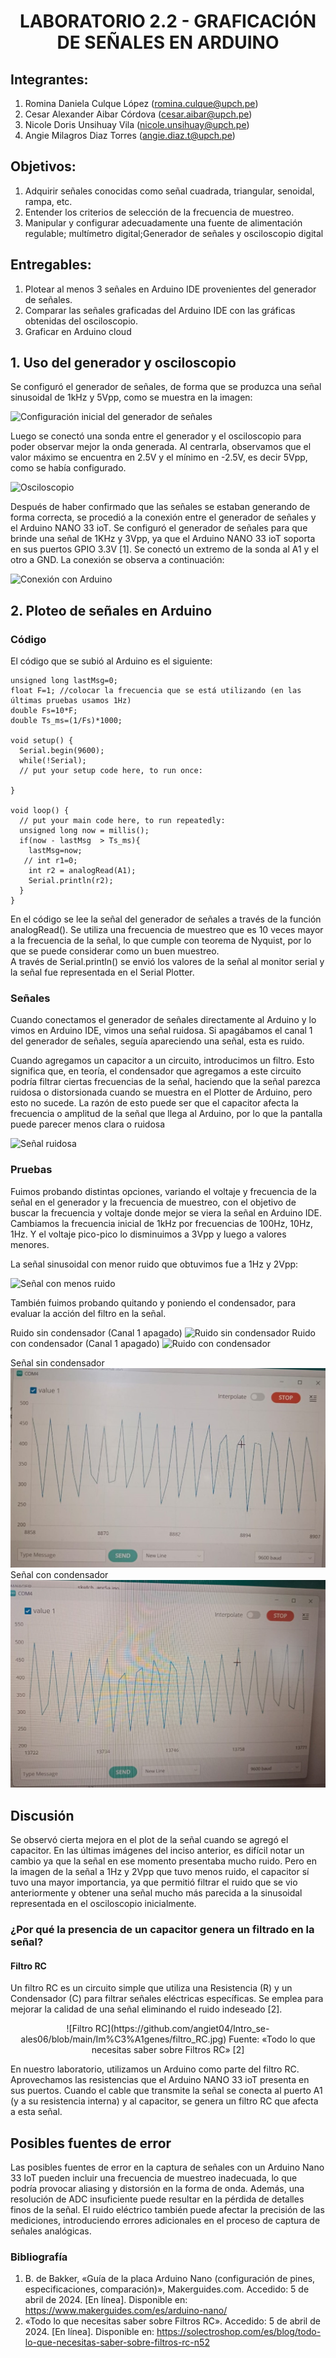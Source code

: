 <div align="center">
<h1>LABORATORIO 2.2 - GRAFICACIÓN DE SEÑALES EN ARDUINO</h1>
</div>

## Integrantes:
1. Romina Daniela Culque López (romina.culque@upch.pe)
2. Cesar Alexander Aibar Córdova (cesar.aibar@upch.pe)
3. Nicole Doris Unsihuay Vila (nicole.unsihuay@upch.pe)
4. Angie Milagros Diaz Torres (angie.diaz.t@upch.pe)

## Objetivos:
1. Adquirir señales conocidas como señal cuadrada, triangular, senoidal, rampa, etc.
2. Entender los criterios de selección de la frecuencia de muestreo.
3. Manipular y configurar adecuadamente una fuente de alimentación regulable; multímetro digital;Generador de señales y osciloscopio digital

## Entregables:
1. Plotear al menos 3 señales en Arduino IDE provenientes del generador de señales.
2. Comparar las señales graficadas del Arduino IDE con las gráficas obtenidas del osciloscopio.
3. Graficar en Arduino cloud

## 1. Uso del generador y osciloscopio
Se configuró el generador de señales, de forma que se produzca una señal sinusoidal de 1kHz y 5Vpp, como se muestra en la imagen:

![Configuración inicial del generador de señales](https://github.com/angiet04/Intro_se-ales06/blob/main/Im%C3%A1genes/generador.jpg)

Luego se conectó una sonda entre el generador y el osciloscopio para poder observar mejor la onda generada. 
Al centrarla, observamos que el valor máximo se encuentra en 2.5V y el mínimo en -2.5V, es decir 5Vpp, como se había configurado.  

![Osciloscopio](https://github.com/angiet04/Intro_se-ales06/blob/main/Im%C3%A1genes/osciloscopio.jpg)

Después de haber confirmado que las señales se estaban generando de forma correcta, se procedió a la conexión entre el generador de señales y el Arduino NANO 33 ioT. Se configuró el generador de señales para que brinde una señal de 1KHz y 3Vpp, ya que el Arduino NANO 33 ioT soporta en sus puertos GPIO 3.3V [1]. 
Se conectó un extremo de la sonda al A1 y el otro a GND. La conexión se observa a continuación: 

![Conexión con Arduino](https://github.com/angiet04/Intro_se-ales06/blob/main/Im%C3%A1genes/conexion_con_arduino.jpg)

## 2. Ploteo de señales en Arduino
###  Código 
El código que se subió al Arduino es el siguiente:
```arduino
unsigned long lastMsg=0;
float F=1; //colocar la frecuencia que se está utilizando (en las últimas pruebas usamos 1Hz)
double Fs=10*F;
double Ts_ms=(1/Fs)*1000;

void setup() {
  Serial.begin(9600);
  while(!Serial);
  // put your setup code here, to run once:

}

void loop() {
  // put your main code here, to run repeatedly:
  unsigned long now = millis();
  if(now - lastMsg  > Ts_ms){
    lastMsg=now;
   // int r1=0;
    int r2 = analogRead(A1);
    Serial.println(r2);
  }
}
```
En el código se lee la señal del generador de señales a través de la función analogRead(). Se utiliza una frecuencia de muestreo que es 10 veces mayor a la frecuencia de la señal, lo que cumple con teorema de Nyquist, por lo que se puede considerar como un buen muestreo.  
A través de Serial.println() se envió los valores de la señal al monitor serial y la señal fue representada en el Serial Plotter.

### Señales
Cuando conectamos el generador de señales directamente al Arduino y lo vimos en Arduino IDE, vimos una señal ruidosa. Si apagábamos el canal 1 del generador de señales, seguía apareciendo una señal, esta es ruido.

Cuando agregamos un capacitor a un circuito, introducimos un filtro. Esto significa que, en teoría, el condensador que agregamos a este circuito podría filtrar ciertas frecuencias de la señal, haciendo que la señal parezca ruidosa o distorsionada cuando se muestra en el Plotter de Arduino, pero esto no sucede. La razón de esto puede ser que el capacitor afecta la frecuencia o amplitud de la señal que llega al Arduino, por lo que la pantalla puede parecer menos clara o ruidosa

![Señal ruidosa](https://github.com/angiet04/Intro_se-ales06/blob/main/Im%C3%A1genes/senal_sinusoidal_ruidosa2.jpg)

### Pruebas
Fuimos probando distintas opciones, variando el voltaje y frecuencia de la señal en el generador y la frecuencia de muestreo, con el objetivo de buscar la frecuencia y voltaje donde mejor se viera la señal en Arduino IDE. Cambiamos la frecuencia inicial de 1kHz por frecuencias de 100Hz, 10Hz, 1Hz. Y el voltaje pico-pico lo disminuimos a 3Vpp y luego a valores menores. 

La señal sinusoidal con menor ruido que obtuvimos fue a 1Hz y 2Vpp: 

![Señal con menos ruido](https://github.com/angiet04/Intro_se-ales06/blob/main/Im%C3%A1genes/senal_sinusoidal2.jpg)

También fuimos probando quitando y poniendo el condensador, para evaluar la acción del filtro en la señal.

Ruido sin condensador (Canal 1 apagado)
![Ruido sin condensador](https://github.com/angiet04/Intro_se-ales06/blob/main/Im%C3%A1genes/ruido_sin_condensador.jpg)
Ruido con condensador (Canal 1 apagado)
![Ruido con condensador](https://github.com/angiet04/Intro_se-ales06/blob/main/Im%C3%A1genes/ruido_con_condensador.jpg)

Señal sin condensador
![Señal sin condensador](https://github.com/angiet04/Intro_se-ales06/blob/main/Im%C3%A1genes/señal_sin_condensador.jpg)
Señal con condensador
![Señal con condensador](https://github.com/angiet04/Intro_se-ales06/blob/main/Im%C3%A1genes/señal_con_condensador.jpg)

## Discusión
Se observó cierta mejora en el plot de la señal cuando se agregó el capacitor. En las últimas imágenes del inciso anterior, es difícil notar un cambio ya que la señal en ese momento presentaba mucho ruido. Pero en la imagen de la señal a 1Hz y 2Vpp que tuvo menos ruido, el capacitor sí tuvo una mayor importancia, ya que permitió filtrar el ruido que se vio anteriormente y obtener una señal mucho más parecida a la sinusoidal representada en el osciloscopio inicialmente.

### ¿Por qué la presencia de un capacitor genera un filtrado en la señal?
#### Filtro RC
Un filtro RC es un circuito simple que utiliza una Resistencia (R) y un Condensador (C) para filtrar señales eléctricas específicas. Se emplea para mejorar la calidad de una señal eliminando el ruido indeseado [2].
<p align="center">
![Filtro RC](https://github.com/angiet04/Intro_se-ales06/blob/main/Im%C3%A1genes/filtro_RC.jpg)
Fuente: «Todo lo que necesitas saber sobre Filtros RC» [2]
</p>
En nuestro laboratorio, utilizamos un Arduino como parte del filtro RC. Aprovechamos las resistencias que el Arduino NANO 33 ioT presenta en sus puertos. Cuando el cable que transmite la señal se conecta al puerto A1 (y a su resistencia interna) y al capacitor, se genera un filtro RC que afecta a esta señal.

## Posibles fuentes de error
Las posibles fuentes de error en la captura de señales con un Arduino Nano 33 IoT pueden incluir una frecuencia de muestreo inadecuada, lo que podría provocar aliasing y distorsión en la forma de onda. Además, una resolución de ADC insuficiente puede resultar en la pérdida de detalles finos de la señal. El ruido eléctrico también puede afectar la precisión de las mediciones, introduciendo errores adicionales en el proceso de captura de señales analógicas.

### Bibliografía
1. B. de Bakker, «Guía de la placa Arduino Nano (configuración de pines, especificaciones, comparación)», Makerguides.com. Accedido: 5 de abril de 2024. [En línea]. Disponible en: https://www.makerguides.com/es/arduino-nano/
2. «Todo lo que necesitas saber sobre Filtros RC». Accedido: 5 de abril de 2024. [En línea]. Disponible en: https://solectroshop.com/es/blog/todo-lo-que-necesitas-saber-sobre-filtros-rc-n52
